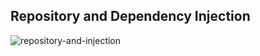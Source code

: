## Repository and Dependency Injection

![repository-and-injection](https://user-images.githubusercontent.com/27923352/182027989-454d43bc-3bc1-4cb0-bd88-8cbf57b36ea6.gif)
